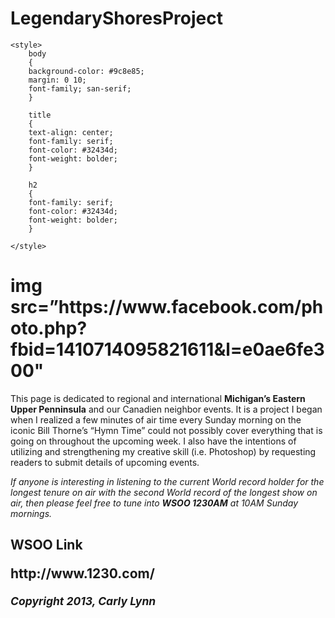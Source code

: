 LegendaryShoresProject
======================

<!DOCTYPE html>
<html lang=”en">
<head>
	<!--created November 2, 2013 by Carly Lynn, tenbuscc@lcc.edu -->
	<meta charset=”utf-8” />
	<title>Legendary Shores</title>

	<style>
		body
		{
		background-color: #9c8e85;
		margin: 0 10;
		font-family; san-serif;
		}

		title
		{
		text-align: center;
		font-family: serif;
		font-color: #32434d;
		font-weight: bolder;
		}

		h2
		{
		font-family: serif;
		font-color: #32434d;
		font-weight: bolder;
		}

	</style>
		
</head>

<body>

<h1>img src=”https://www.facebook.com/photo.php?fbid=1410714095821611&l=e0ae6fe300"</h1>

<p> This page is dedicated to regional and international <strong>Michigan’s Eastern Upper Penninsula</strong> and our Canadien neighbor events.  It is a project I began when I realized a few minutes of air time every Sunday morning on the iconic Bill Thorne’s “Hymn Time” could not possibly cover everything that is going on throughout the upcoming week.  I also have the intentions of utilizing and strengthening my creative skill (i.e. Photoshop) by requesting readers to submit details of upcoming events. </p>

<p><em> If anyone is interesting in listening to the current World record holder for the longest tenure on air with the second World record of the longest show on air, then please feel free to tune into <strong>WSOO 1230AM</strong> at 10AM Sunday mornings.</em><p>

<h2>WSOO Link</p>
<p>http://www.1230.com/</p>

<p><small><em>Copyright 2013, Carly Lynn</em></small><p>

</body>

</html>

